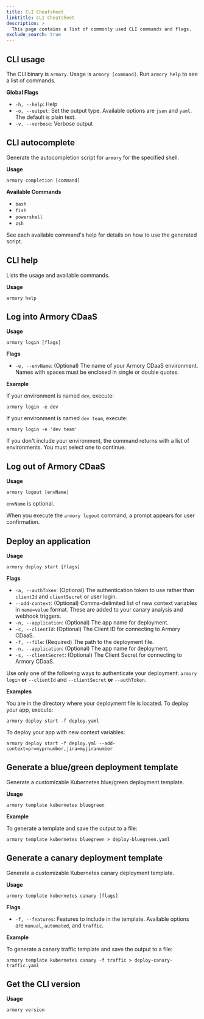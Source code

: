 ```yaml
---
title: CLI Cheatsheet
linktitle: CLI Cheatsheet
description: >
  This page contains a list of commonly used CLI commands and flags.
exclude_search: true
---
```


## CLI usage

The CLI binary is `armory`. Usage is `armory [command]`. Run `armory help` to see a list of commands.

**Global Flags**

- `-h, --help`: Help
- `-o, --output`: Set the output type. Available options are `json` and `yaml`. The default is plain text.
- `-v, --verbose`: Verbose output

## CLI autocomplete

Generate the autocompletion script for `armory` for the specified shell.

**Usage**

`armory completion [command]`

**Available Commands**

- `bash`
- `fish`
- `powershell`
- `zsh`

See each available command's help for details on how to use the generated script.

## CLI help

Lists the usage and available commands.

**Usage**

`armory help`

## Log into Armory CDaaS

**Usage**

`armory login [flags]`

**Flags**
- `-e, --envName`: (Optional) The name of your Armory CDaaS environment. Names with spaces must be enclosed in single or double quotes.

**Example**

If your environment is named `dev`, execute:

`armory login -e dev`

If your environment is named `dev team`, execute:

`armory login -e 'dev team'`

If you don't include your environment, the command returns with a list of environments. You must select one to continue.

## Log out of Armory CDaaS

**Usage**

`armory logout [envName]`

`envName` is optional.

When you execute the `armory logout` command, a prompt appears for user confirmation.

## Deploy an application

**Usage**

`armory deploy start [flags]`

**Flags**
- `-a, --authToken`: (Optional) The authentication token to use rather than `clientId` and `clientSecret` or user login.
- `--add-context`: (Optional) Comma-delimited list of new context variables in  `name=value` format. These are added to your canary analysis and webhook triggers.
- `-n, --application`: (Optional) The app name for deployment.
- `-c, --clientId`: (Optional) The Client ID for connecting to Armory CDaaS.
- `-f, --file`: (Required) The path to the deployment file.
- `-n, --application`: (Optional) The app name for deployment.
- `-s, --clientSecret`: (Optional) The Client Secret for connecting to Armory CDaaS.

Use only one of the following ways to authenticate your deployment: `armory login` **or** `--clientId` and `--clientSecret` **or** `--authToken`.


**Examples**

You are in the directory where your deployment file is located. To deploy your app, execute:

`armory deploy start -f deploy.yaml`

To deploy your app with new context variables:

`armory deploy start -f deploy.yml --add-context=pr=myprnumber,jira=myjiranumber`

## Generate a blue/green deployment template

Generate a customizable Kubernetes blue/green deployment template.

**Usage**

`armory template kubernetes bluegreen`

**Example**

To generate a template and save the output to a file:

`armory template kubernetes bluegreen > deploy-bluegreen.yaml`

## Generate a canary deployment template

Generate a customizable Kubernetes canary deployment template.

**Usage**

`armory template kubernetes canary [flags]`

**Flags**

- `-f, --features`: Features to include in the template. Available options are `manual`, `automated`, and `traffic`.

**Example**

To generate a canary traffic template and save the output to a file:

`armory template kubernetes canary -f traffic > deploy-canary-traffic.yaml`

## Get the CLI version

**Usage**

`armory version`

</br>
</br>